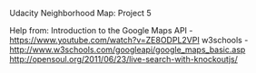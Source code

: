 Udacity Neighborhood Map: Project 5

Help from:
Introduction to the Google Maps API - https://www.youtube.com/watch?v=ZE8ODPL2VPI
w3schools - http://www.w3schools.com/googleapi/google_maps_basic.asp
http://opensoul.org/2011/06/23/live-search-with-knockoutjs/
